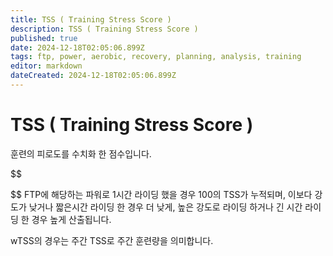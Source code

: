 ```yaml
---
title: TSS ( Training Stress Score )
description: TSS ( Training Stress Score )
published: true
date: 2024-12-18T02:05:06.899Z
tags: ftp, power, aerobic, recovery, planning, analysis, training
editor: markdown
dateCreated: 2024-12-18T02:05:06.899Z
---
```


# TSS ( Training Stress Score )
훈련의 피로도를 수치화 한 점수입니다.

$$

$$
FTP에 해당하는 파워로 1시간 라이딩 했을 경우 100의 TSS가 누적되며, 이보다 강도가 낮거나 짧은시간 라이딩 한 경우 더 낮게, 높은 강도로 라이딩 하거나 긴 시간 라이딩 한 경우 높게 산출됩니다.


wTSS의 경우는 주간 TSS로 주간 훈련량을 의미합니다.